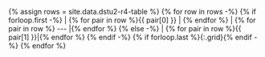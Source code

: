 
<!--  liquid script for creating a markdown table from a csv file in the manually edited input/data folder source file = input/data/dstu2-r4-table.csv  -->

{% assign rows = site.data.dstu2-r4-table %}
{% for row in rows -%}
{% if forloop.first -%}
| {% for pair in row %}{{ pair[0] }} | {% endfor %}
| {% for pair in row %} --- |{% endfor %}
{% else -%}
| {% for pair in row %}{{ pair[1] }}|{% endfor %}
{% endif -%}
{% if forloop.last %}{:.grid}{% endif -%}
{% endfor %}





